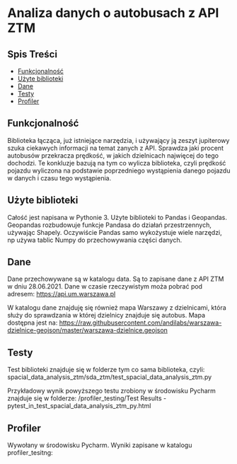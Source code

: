 # Analiza danych o autobusach z API ZTM
## Spis Treści

* [Funkcjonalność](#funkcjonalność)
* [Użyte biblioteki](#biblioteki)
* [Dane](#dane)
* [Testy](#testy)
* [Profiler](#profiler)

## Funkcjonalność
Biblioteka łącząca, już istniejące narzędzia, i używający ją zeszyt jupiterowy szuka ciekawych informacji na temat zanych z API.
Sprawdza jaki procent autobusów przekracza prędkość, w jakich dzielnicach najwięcej do tego dochodzi.
Te konkluzje bazują na tym co wylicza biblioteka, czyli prędkość pojazdu wyliczona na podstawie poprzedniego wystąpienia danego pojazdu w danych i czasu tego wystąpienia.


## Użyte biblioteki
Całość jest napisana w Pythonie 3.
Użyte biblioteki to Pandas i Geopandas. Geopandas rozbudowuje funkcje Pandasa do działań przestrzennych, używając Shapely.
Oczywiście Pandas samo wykożystuje wiele narzędzi, np używa tablic Numpy do przechowywania części danych.

## Dane
Dane przechowywane są w katalogu data. Są to zapisane dane z API ZTM w dniu 28.06.2021.
Dane w czasie rzeczywistym moża pobrać pod adresem:
https://api.um.warszawa.pl

W katalogu dane znajduję się również mapa Warszawy z dzielnicami, która służy do sprawdzania w której dzielnicy znajduje się autobus.
Mapa dostępna jest na:
https://raw.githubusercontent.com/andilabs/warszawa-dzielnice-geojson/master/warszawa-dzielnice.geojson


## Testy
Test biblioteki znajduje się w folderze tym co sama biblioteka, czyli:
spacial_data_analysis_ztm/sda_ztm/test_spacial_data_analysis_ztm.py

Przykładowy wynik powyższego testu zrobiony w środowisku Pycharm znajduje się w folderze:
/profiler_testing/Test Results - pytest_in_test_spacial_data_analysis_ztm_py.html

## Profiler
Wywołany w środowisku Pycharm. Wyniki zapisane w katalogu profiler_tesitng: